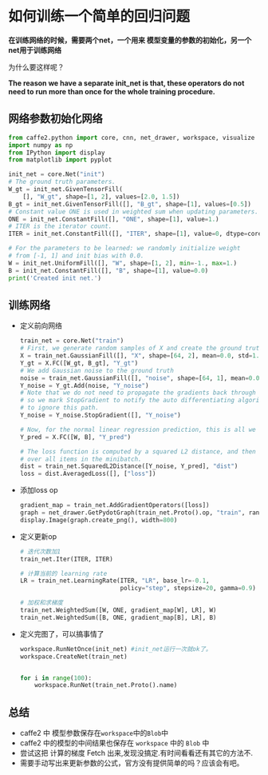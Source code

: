 # 如何训练一个简单的回归问题

**在训练网络的时候，需要两个net，一个用来 模型变量的参数的初始化，另一个net用于训练网络**

为什么要这样呢？

**The reason we have a separate init_net is that, these operators do not need to run more than once for the whole training procedure.**



## 网络参数初始化网络

```python
from caffe2.python import core, cnn, net_drawer, workspace, visualize
import numpy as np
from IPython import display
from matplotlib import pyplot

init_net = core.Net("init")
# The ground truth parameters.
W_gt = init_net.GivenTensorFill(
    [], "W_gt", shape=[1, 2], values=[2.0, 1.5])
B_gt = init_net.GivenTensorFill([], "B_gt", shape=[1], values=[0.5])
# Constant value ONE is used in weighted sum when updating parameters.
ONE = init_net.ConstantFill([], "ONE", shape=[1], value=1.)
# ITER is the iterator count.
ITER = init_net.ConstantFill([], "ITER", shape=[1], value=0, dtype=core.DataType.INT32)

# For the parameters to be learned: we randomly initialize weight
# from [-1, 1] and init bias with 0.0.
W = init_net.UniformFill([], "W", shape=[1, 2], min=-1., max=1.)
B = init_net.ConstantFill([], "B", shape=[1], value=0.0)
print('Created init net.')
```



## 训练网络

* 定义前向网络

  ```python
  train_net = core.Net("train")
  # First, we generate random samples of X and create the ground truth.
  X = train_net.GaussianFill([], "X", shape=[64, 2], mean=0.0, std=1.0, run_once=0)
  Y_gt = X.FC([W_gt, B_gt], "Y_gt")
  # We add Gaussian noise to the ground truth
  noise = train_net.GaussianFill([], "noise", shape=[64, 1], mean=0.0, std=1.0, run_once=0)
  Y_noise = Y_gt.Add(noise, "Y_noise")
  # Note that we do not need to propagate the gradients back through Y_noise,
  # so we mark StopGradient to notify the auto differentiating algorithm
  # to ignore this path.
  Y_noise = Y_noise.StopGradient([], "Y_noise")

  # Now, for the normal linear regression prediction, this is all we need.
  Y_pred = X.FC([W, B], "Y_pred")

  # The loss function is computed by a squared L2 distance, and then averaged
  # over all items in the minibatch.
  dist = train_net.SquaredL2Distance([Y_noise, Y_pred], "dist")
  loss = dist.AveragedLoss([], ["loss"])
  ```



* 添加loss op

  ```python
  gradient_map = train_net.AddGradientOperators([loss])
  graph = net_drawer.GetPydotGraph(train_net.Proto().op, "train", rankdir="LR")
  display.Image(graph.create_png(), width=800)
  ```



* 定义更新op

  ```python
  # 迭代次数加1
  train_net.Iter(ITER, ITER)

  # 计算当前的 learning rate
  LR = train_net.LearningRate(ITER, "LR", base_lr=-0.1,
                              policy="step", stepsize=20, gamma=0.9)

  # 加权和求梯度
  train_net.WeightedSum([W, ONE, gradient_map[W], LR], W)
  train_net.WeightedSum([B, ONE, gradient_map[B], LR], B)
  ```



* 定义完图了，可以搞事情了

  ```python
  workspace.RunNetOnce(init_net) #init_net运行一次就ok了。
  workspace.CreateNet(train_net)


  for i in range(100):
      workspace.RunNet(train_net.Proto().name)
  ```



## 总结

* caffe2 中 模型参数保存在`workspace`中的`Blob`中
* caffe2 中的模型的中间结果也保存在 `workspace` 中的 `Blob` 中
* 尝试这把  计算的梯度 Fetch 出来,发现没搞定.有时间看看还有其它的方法不.
* 需要手动写出来更新参数的公式，官方没有提供简单的吗？应该会有吧。
